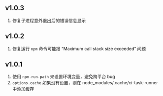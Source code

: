 ## v1.0.3

1. 修复子进程意外退出后的错误信息显示

## v1.0.2

1. 修复运行 `npm` 命令可能报 “Maximum call stack size exceeded” 问题

## v1.0.1

1. 使用 `npm-run-path` 来设置环境变量，避免跨平台 bug
2. `options.cache` 如果没有设置，则在 node_modules/.cache/ci-task-runner 中添加缓存
